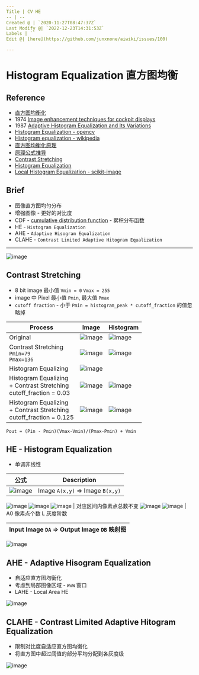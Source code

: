 ```yaml
---
Title | CV HE
-- | --
Created @ | `2020-11-27T08:47:37Z`
Last Modify @| `2022-12-23T14:31:53Z`
Labels | ``
Edit @| [here](https://github.com/junxnone/aiwiki/issues/100)

---
```

# Histogram Equalization 直方图均衡

## Reference
- [直方图均衡化](https://zhuanlan.zhihu.com/p/44918476)
- 1974 [Image enhancement techniques for cockpit displays](https://apps.dtic.mil/dtic/tr/fulltext/u2/a014928.pdf)
- 1987 [Adaptive Histogram Equalization and Its Variations]()
- [Histogram Equalization - opencv](https://docs.opencv.org/3.4/d4/d1b/tutorial_histogram_equalization.html)
- [Histogram equalization - wikipedia](https://en.wikipedia.org/wiki/Histogram_equalization)
- [直方图均衡化原理](https://www.cnblogs.com/tianyalu/p/5687782.html)
- [原理公式推导](https://blog.csdn.net/qq_15971883/article/details/88699218)
- [Contrast Stretching](http://homepages.inf.ed.ac.uk/rbf/HIPR2/stretch.htm)
- [Histogram Equalization](http://homepages.inf.ed.ac.uk/rbf/HIPR2/histeq.htm)
- [Local Histogram Equalization - scikit-image](https://scikit-image.org/docs/dev/auto_examples/color_exposure/plot_local_equalize.html)

## Brief
- 图像直方图均匀分布
- 增强图像 - 更好的对比度
- CDF -  [cumulative distribution function](https://en.wikipedia.org/wiki/Cumulative_distribution_function)  - 累积分布函数
 - HE - `Histogram Equalization`
 - AHE - `Adaptive Hisogram Equalization`
 - CLAHE - `Contrast Limited Adaptive Hitogram Equalization`

----

![image](https://user-images.githubusercontent.com/2216970/100454643-4b670f00-30f8-11eb-816f-8a9a73591ea7.png)



## Contrast Stretching
- 8 bit image 最小值 `Vmin = 0` `Vmax = 255`
- image 中 Pixel 最小值 `Pmin`, 最大值 `Pmax`
- `cutoff fraction` - 小于 `Pmin = histogram_peak * cutoff_fraction` 的值忽略掉

Process | Image | Histogram
-- | -- | --
Original | ![image](https://user-images.githubusercontent.com/2216970/100560157-ea099080-32ef-11eb-813c-035784099874.png) | ![image](https://user-images.githubusercontent.com/2216970/100560160-ed048100-32ef-11eb-96a4-e105d761badb.png)
Contrast Stretching<br>`Pmin=79`<br>`Pmax=136`|  ![image](https://user-images.githubusercontent.com/2216970/100560198-11f8f400-32f0-11eb-8ca3-a9ae79c41b39.png) | ![image](https://user-images.githubusercontent.com/2216970/100560206-19b89880-32f0-11eb-951b-f0d1b2351d52.png)
Histogram Equalizing | ![image](https://user-images.githubusercontent.com/2216970/100560729-b465a700-32f1-11eb-8250-7a3fe4e3dac5.png)
Histogram Equalizing<br>+ Contrast Stretching <br>cutoff_fraction = 0.03| ![image](https://user-images.githubusercontent.com/2216970/100560733-ba5b8800-32f1-11eb-84b4-2b1eb0275232.png) | ![image](https://user-images.githubusercontent.com/2216970/100560737-bdef0f00-32f1-11eb-9de2-bab9a367ae34.png)
Histogram Equalizing<br>+ Contrast Stretching <br>cutoff_fraction = 0.125| ![image](https://user-images.githubusercontent.com/2216970/100560751-ca736780-32f1-11eb-88b7-8d8a7ad4c9b0.png)| ![image](https://user-images.githubusercontent.com/2216970/100560755-d0694880-32f1-11eb-814d-dd12d438964d.png)



`Pout = (Pin - Pmin)(Vmax-Vmin)/(Pmax-Pmin) + Vmin`

## HE - Histogram Equalization
- 单调非线性

公式 | Description
-- | --
![image](https://user-images.githubusercontent.com/2216970/100561547-2ccd6780-32f4-11eb-87b1-c2024f5f8b9e.png) | Image `A(x,y)` => Image `B(x,y)`
![image](https://user-images.githubusercontent.com/2216970/100561602-4d95bd00-32f4-11eb-873d-b68f6f3c5e44.png)
![image](https://user-images.githubusercontent.com/2216970/100562305-3d7edd00-32f6-11eb-9857-92d72e5725f2.png)
![image](https://user-images.githubusercontent.com/2216970/100562281-2809b300-32f6-11eb-9a1b-d44a3a913bdc.png) | 对应区间内像素点总数不变
![image](https://user-images.githubusercontent.com/2216970/100562323-512a4380-32f6-11eb-8c24-b52d29a980bf.png)
![image](https://user-images.githubusercontent.com/2216970/100562359-7919a700-32f6-11eb-930c-d04886e2adf0.png) | A0 像素点个数 L 灰度阶数


Input Image `DA` => Output Image `DB` 映射图 | 
-- |
![image](https://user-images.githubusercontent.com/2216970/100562033-65ba0c00-32f5-11eb-8774-88dfaf3e6a7e.png)



## AHE - Adaptive Hisogram Equalization
- 自适应直方图均衡化
- 考虑到局部图像区域 - `WxW` 窗口
- LAHE - Local Area HE

![image](https://user-images.githubusercontent.com/2216970/100970111-3f070a00-356f-11eb-9384-a5183b07278a.png)

## CLAHE - Contrast Limited Adaptive Hitogram Equalization
- 限制对比度自适应直方图均衡化
- 将直方图中超过阈值的部分平均分配到各灰度级

![image](https://user-images.githubusercontent.com/2216970/100969603-4843a700-356e-11eb-961d-40725328c002.png)

